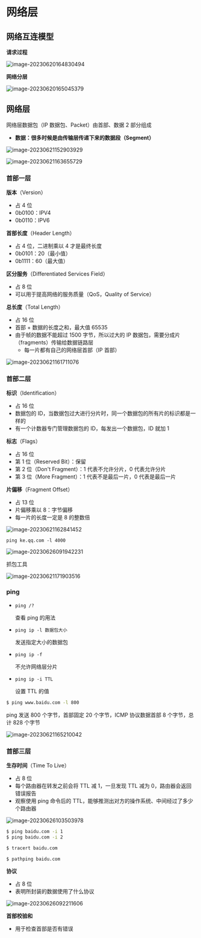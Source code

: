 # 网络层

## 网络互连模型

**请求过程**

![image-20230620164830494](https://gitee.com/lilyn/pic/raw/master/lagoulearn-img/image-20230620164830494-16872509203061.png)

**网络分层**

![image-20230620165045379](https://gitee.com/lilyn/pic/raw/master/lagoulearn-img/image-20230620165045379.png)

## 网络层

网络层数据包（IP 数据包、Packet）由首部、数据 2 部分组成

- **数据：很多时候是由传输层传递下来的数据段（Segment）**

![image-20230621152903929](https://gitee.com/lilyn/pic/raw/master/lagoulearn-img/image-20230621152903929.png)

![image-20230621163655729](https://gitee.com/lilyn/pic/raw/master/lagoulearn-img/image-20230621163655729.png)

### 首部一层

**版本**（Version）

- 占 4 位
- 0b0100：IPV4
- 0b0110：IPV6

**首部长度**（Header Length）

- 占 4 位，二进制乘以 4 才是最终长度
- 0b0101：20（最小值）
- 0b1111：60（最大值）

**区分服务**（Differentiated Services Field）

- 占 8 位
- 可以用于提高网络的服务质量（QoS，Quality of Service）

**总长度**（Total Length）

- 占 16 位
- 首部 + 数据的长度之和，最大值 65535
- 由于帧的数据不能超过 1500 字节，所以过大的 IP 数据包，需要分成片（fragments）传输给数据链路层
  - 每一片都有自己的网络层首部（IP 首部）

![image-20230621161711076](https://gitee.com/lilyn/pic/raw/master/lagoulearn-img/image-20230621161711076.png)

### 首部二层

**标识**（Identification）

- 占 16 位
- 数据包的 ID，当数据包过大进行分片时，同一个数据包的所有片的标识都是一样的
- 有一个计数器专门管理数据包的 ID，每发出一个数据包，ID 就加 1

**标志**（Flags）

- 占 16 位
- 第 1 位（Reserved Bit）：保留
- 第 2 位（Don't Fragment）：1 代表不允许分片，0 代表允许分片
- 第 3 位（More Fragment）：1 代表不是最后一片，0 代表是最后一片

**片偏移**（Fragment Offset）

- 占 13 位
- 片偏移乘以 8：字节偏移
- 每一片的长度一定是 8 的整数倍

![image-20230621162841452](https://gitee.com/lilyn/pic/raw/master/lagoulearn-img/image-20230621162841452.png)

`ping ke.qq.com -l 4000`

![image-20230626091942231](https://gitee.com/lilyn/pic/raw/master/lagoulearn-img/image-20230626091942231.png)

抓包工具

![image-20230621171903516](https://gitee.com/lilyn/pic/raw/master/lagoulearn-img/image-20230621171903516.png)

### ping

- `ping /?`

  查看 ping 的用法

- `ping ip -l 数据包大小`

  发送指定大小的数据包

- `ping ip -f`

  不允许网络层分片

- `ping ip -i TTL`

  设置 TTL 的值

```bash
$ ping www.baidu.com -l 800
```

ping 发送 800 个字节，首部固定 20 个字节，ICMP 协议数据首部 8 个字节，总计 828 个字节

![image-20230621165210042](https://gitee.com/lilyn/pic/raw/master/lagoulearn-img/image-20230621165210042.png)

### 首部三层

**生存时间**（Time To Live）

- 占 8 位
- 每个路由器在转发之前会将 TTL 减 1，一旦发现 TTL 减为 0，路由器会返回错误报告
- 观察使用 ping 命令后的 TTL，能够推测出对方的操作系统、中间经过了多少个路由器

![image-20230626103503978](https://gitee.com/lilyn/pic/raw/master/lagoulearn-img/image-20230626103503978.png)

```bash
$ ping baidu.com -i 1
$ ping baidu.com -i 2

$ tracert baidu.com

$ pathping baidu.com
```

**协议**

- 占 8 位
- 表明所封装的数据使用了什么协议

![image-20230626092211606](https://gitee.com/lilyn/pic/raw/master/lagoulearn-img/image-20230626092211606.png)

**首部校验和**

- 用于检查首部是否有错误